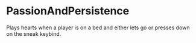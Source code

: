 # PassionAndPersistence

Plays hearts when a player is on a bed and either lets go or presses down on the sneak keybind.
